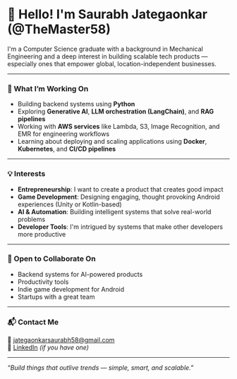 # 👋 Hello! I'm Saurabh Jategaonkar (@TheMaster58)

I'm a Computer Science graduate with a background in Mechanical Engineering and a deep interest in building scalable tech products — especially ones that empower global, location-independent businesses.

---

### 🚀 What I’m Working On
- Building backend systems using **Python**
- Exploring **Generative AI**, **LLM orchestration (LangChain)**, and **RAG pipelines**
- Working with **AWS services** like Lambda, S3, Image Recognition, and EMR for engineering workflows
- Learning about deploying and scaling applications using **Docker**, **Kubernetes**, and **CI/CD pipelines**

---

### 💡 Interests
- **Entrepreneurship**: I want to create a product that creates good impact
- **Game Development**: Designing engaging, thought provoking Android experiences (Unity or Kotlin-based)
- **AI & Automation**: Building intelligent systems that solve real-world problems
- **Developer Tools**: I'm intrigued by systems that make other developers more productive

---

### 🤝 Open to Collaborate On
- Backend systems for AI-powered products
- Productivity tools
- Indie game development for Android
- Startups with a great team

---

### 📬 Contact Me
📧 jategaonkarsaurabh58@gmail.com  
🔗 [LinkedIn](https://www.linkedin.com/in/gitsaurabh/) *(if you have one)*

---

_“Build things that outlive trends — simple, smart, and scalable.”_

<!---
TheMaster58/TheMaster58 is a ✨ special ✨ repository because its `README.md` (this file) appears on your GitHub profile.
You can click the Preview link to take a look at your changes.
--->

